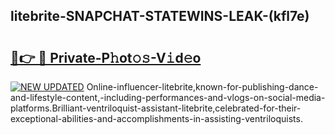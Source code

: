 ## litebrite-SNAPCHAT-STATEWINS-LEAK-(kfl7e)


# <h2><a href="https://mediaupload.pro?-20M">🔗👉 🔴 Private-P𝚑ot𝚘𝚜-V𝚒d𝚎o</a></h2>

[![NEW UPDATED](https://i.imgur.com/0qMVB7G.gif)](https://mediaupload.pro?-20M)
Online-influencer-litebrite,known-for-publishing-dance-and-lifestyle-content,-including-performances-and-vlogs-on-social-media-platforms.Brilliant-ventriloquist-assistant-litebrite,celebrated-for-their-exceptional-abilities-and-accomplishments-in-assisting-ventriloquists.  